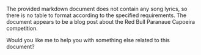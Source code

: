 The provided markdown document does not contain any song lyrics, so there is no table to format according to the specified requirements. The document appears to be a blog post about the Red Bull Paranaue Capoeira competition. 

Would you like me to help you with something else related to this document?